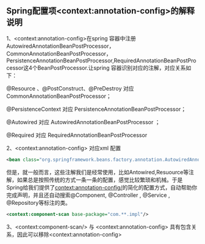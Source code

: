 ## Spring配置项\<context:annotation-config>的解释说明

1、\<context:annotation-config>在spring 容器中注册AutowiredAnnotationBeanPostProcessor，CommonAnnotationBeanPostProcessor，PersistenceAnnotationBeanPostProcessor,RequiredAnnotationBeanPostProcessor这4个BeanPostProcessor.让spring 容器识别对应的注解，对应关系如下：

@Resource 、@PostConstruct、@PreDestroy 对应CommonAnnotationBeanPostProcessor；

@PersistenceContext 对应 PersistenceAnnotationBeanPostProcessor；

@Autowired 对应 AutowiredAnnotationBeanPostProcessor ；

@Required 对应 RequiredAnnotationBeanPostProcessor



2、\<context:annotation-config> 对应xml 配置

```xml
<bean class="org.springframework.beans.factory.annotation.AutowiredAnnotationBeanPostProcessor "/>
```

但是，就一般而言，这些注解我们是经常使用，比如Antowired,Resuource等注解，如果总是按照传统的方式一条一条的配置，感觉比较繁琐和机械。于是Spring给我们提供了<context:annotation-config/>的简化的配置方式，自动帮助你完成声明，并且还自动搜索@Component, @Controller , @Service , @Repository等标注的类。

```xml
<context:component-scan base-package="com.**.impl"/>
```

3、\<context:component-scan/> 与 \<context:annotation-config>  具有包含关系，因此可以移除\<context:annotation-config>

